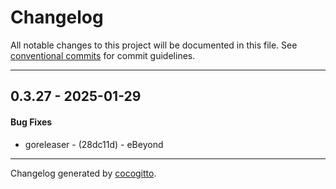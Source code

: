 # Changelog
All notable changes to this project will be documented in this file. See [conventional commits](https://www.conventionalcommits.org/) for commit guidelines.

- - -
## 0.3.27 - 2025-01-29
#### Bug Fixes
- goreleaser - (28dc11d) - eBeyond

- - -

Changelog generated by [cocogitto](https://github.com/cocogitto/cocogitto).